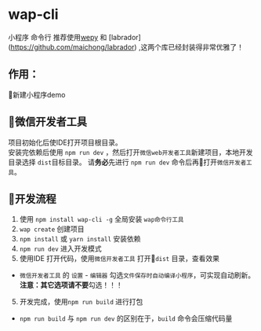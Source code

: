 # wap-cli

小程序 命令行
推荐使用[wepy](https://github.com/wepyjs/wepy) 和 [labrador] (https://github.com/maichong/labrador) ,这两个库已经封装得非常优雅了！

## 作用：
新建小程序demo

## 微信开发者工具
项目初始化后使IDE打开项目根目录。  
安装完依赖后使用 `npm run dev` ，然后打开`微信web开发者工具`新建项目，本地开发目录选择 `dist`目标目录。
请**务必**先进行 `npm run dev` 命令后再打开`微信开发者工具`。

## 开发流程
1. 使用 `npm install wap-cli -g` 全局安装 `wap命令行工具`
1. `wap create` 创建项目
2. `npm install` 或 `yarn install` 安装依赖
3. `npm run dev` 进入开发模式
4. 使用IDE 打开代码，使用`微信开发者工具` 打开`dist` 目录，查看效果
  - `微信开发者工具` 的 `设置` - `编辑器` 勾选`文件保存时自动编译小程序`，可实现自动刷新。**注意：**其它选项请**不要**勾选！！！
5. 开发完成，使用`npm run build` 进行打包  
 - `npm run build` 与 `npm run dev` 的区别在于，`build` 命令会压缩代码量
